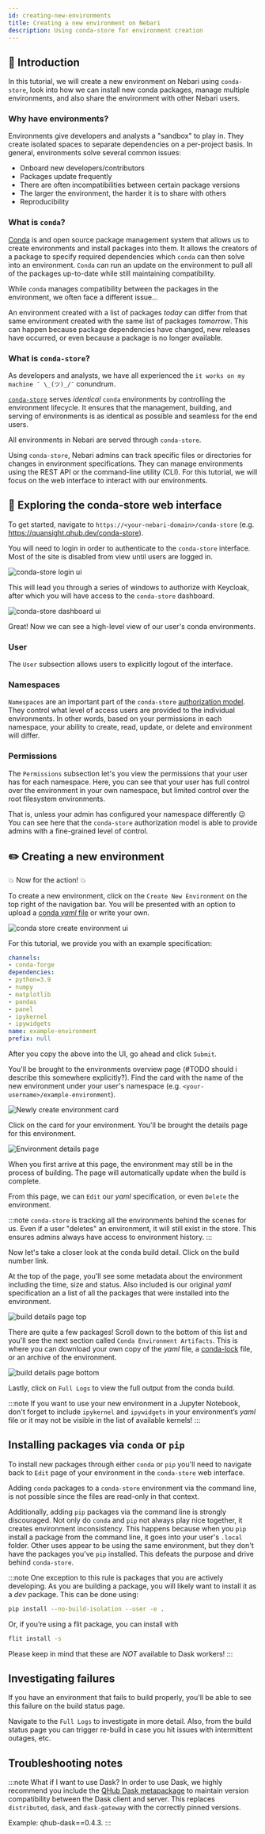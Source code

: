 ```yaml
---
id: creating-new-environments
title: Creating a new environment on Nebari
description: Using conda-store for environment creation
---
```


## :convenience_store: Introduction

In this tutorial, we will create a new environment on Nebari using `conda-store`, look into how we can
install new conda packages, manage multiple environments, and also share the environment with other Nebari users.

### Why have environments?

Environments give developers and analysts a "sandbox" to play in. They create isolated spaces to separate
dependencies on a per-project basis. In general, environments solve several common issues:

- Onboard new developers/contributors
- Packages update frequently
- There are often incompatibilities between certain package versions
- The larger the environment, the harder it is to share with others
- Reproducibility

### What is `conda`?

[Conda](https://docs.conda.io/projects/conda) is and open source package management system that allows us to create
environments and install packages into them. It allows the creators of a package to specify required dependencies
which `conda` can then solve into an environment. `Conda` can run an update on the environment to pull all of the
packages up-to-date while still maintaining compatibility.

While `conda` manages compatibility between the packages in the environment, we often face a different issue...

An environment created with a list of packages _today_ can differ from that same environment created with the same
list of packages _tomorrow_. This can happen because package dependencies have changed, new releases have occurred,
or even because a package is no longer available.

### What is `conda-store`?

As developers and analysts, we have all experienced the `it works on my machine ¯ \_(ツ)_/¯` conundrum.

[`conda-store`](https://conda-store.readthedocs.io/) serves _identical_ `conda` environments by controlling the
environment lifecycle. It ensures that the management, building, and serving of environments is as identical as
possible and seamless for the end users.

All environments in Nebari are served through `conda-store`.

Using `conda-store`, Nebari admins can track specific files or directories for changes in environment specifications.
They can manage environments using the REST API or the command-line utility (CLI). For this tutorial, we will focus on
the web interface to interact with our environments.

## :open_file_folder: Exploring the conda-store web interface

To get started, navigate to `https://<your-nebari-domain>/conda-store` (e.g. https://quansight.qhub.dev/conda-store).

You will need to login in order to authenticate to the `conda-store` interface. Most of the site is disabled from
view until users are logged in.

![conda-store login ui](/img/tutorials/conda_store_login.png)

This will lead you through a series of windows to authorize with Keycloak, after which you will have access to the
`conda-store` dashboard.

![conda-store dashboard ui](/img/tutorials/conda_store_dashboard.png)

Great! Now we can see a high-level view of our user's conda environments.

### User

The `User` subsection allows users to explicitly logout of the interface.

### Namespaces

`Namespaces` are an important part of the `conda-store`
[authorization model](https://conda-store.readthedocs.io/en/latest/contributing.html#authorization-model). They
control what level of access users are provided to the individual environments. In other words, based on your
permissions in each namespace, your ability to create, read, update, or delete and environment will differ.

### Permissions

The `Permissions` subsection let's you view the permissions that your user has for each namespace. Here, you can
see that your user has full control over the environment in your own namespace, but limited control over the root
filesystem environments.

That is, unless your admin has configured your namespace differently :wink: You can see here that the `conda-store`
authorization model is able to provide admins with a fine-grained level of control.

## :pencil2: Creating a new environment

:boom: Now for the action! :boom:

To create a new environment, click on the `Create New Environment` on the top right of the navigation bar. You will
be presented with an option to upload a
[conda _yaml_ file](https://docs.conda.io/projects/conda/en/latest/user-guide/tasks/manage-environments.html#creating-an-environment-from-an-environment-yml-file)
or write your own.

![conda store create environment ui](/img/tutorials/conda_store_create_env.png)

For this tutorial, we provide you with an example specification:

```yaml
channels:
- conda-forge
dependencies:
- python=3.9
- numpy
- matplotlib
- pandas
- panel
- ipykernel
- ipywidgets
name: example-environment
prefix: null
```

After you copy the above into the UI, go ahead and click `Submit`.

You'll be brought to the environments overview page (#TODO should i describe this somewhere explicitly?).
Find the card with the name of the new environment under your user's namespace (e.g.
`<your-username>/example-environment`).

![Newly create environment card](/img/tutorials/conda_store_new_env.png)

Click on the card for your environment. You'll be brought the details page for this environment.

![Environment details page](/img/tutorials/conda_store_env_details.png)

When you first arrive at this page, the environment may still be in the process of building. The page will
automatically update when the build is complete.

From this page, we can `Edit` our _yaml_ specification, or even `Delete` the environment.

:::note
`conda-store` is tracking all the environments behind the scenes for us. Even if a user "deletes" an environment,
it will still exist in the store. This ensures admins always have access to environment history.
:::

Now let's take a closer look at the conda build detail. Click on the build number link.

At the top of the page, you'll see some metadata about the environment including the time, size and status. Also
included is our original _yaml_ specification an a list of all the packages that were installed into the
environment.

![build details page top](/img/tutorials/conda_store_build_details_top.png)

There are quite a few packages! Scroll down to the bottom of this list and you'll see the next section called
`Conda Environment Artifacts`. This is where you can download your own copy of the _yaml_ file, a
[conda-lock](https://conda-incubator.github.io/conda-lock/) file, or an archive of the environment.

![build details page bottom](/img/tutorials/conda_store_build_details_bottom.png)

Lastly, click on `Full Logs` to view the full output from the conda build.

:::note
If you want to use your new environment in a Jupyter Notebook, don't forget to include `ipykernel` and `ipywidgets` in
your environment’s _yaml_ file or it may not be visible in the list of available kernels!
:::

## Installing packages via `conda` or `pip`

To install new packages through either `conda` or `pip` you'll need to navigate back to `Edit` page of your environment
in the `conda-store` web interface.

Adding `conda` packages to a `conda-store` environment via the command line, is not possible since the files are
read-only in that context.

Additionally, adding `pip` packages via the command line is strongly discouraged. Not only do `conda` and `pip` not
always play nice together, it creates environment inconsistency. This happens because when you `pip` install a
package from the command line, it goes into your user's `.local` folder. Other uses appear to be using the same
environment, but they don't have the packages you've `pip` installed. This defeats the purpose and drive behind
`conda-store`.

:::note
One exception to this rule is packages that you are actively developing. As you are building a package, you will likely
want to install it as a _dev_ package. This can be done using:

```bash
pip install --no-build-isolation --user -e .
```

Or, if you’re using a flit package, you can install with

```bash
flit install -s
```

Please keep in mind that these are _NOT_ available to Dask workers!
:::

## Investigating failures

If you have an environment that fails to build properly, you'll be able to see this failure on the build status page.

Navigate to the `Full Logs` to investigate in more detail. Also, from the build status page you can trigger re-build in
case you hit issues with intermittent outages, etc.

## Troubleshooting notes

:::note What if I want to use Dask?
In order to use Dask, we highly recommend you include the
[QHub Dask metapackage](https://anaconda.org/conda-forge/qhub-dask) to maintain version compatibility between the Dask
client and server. This replaces `distributed`, `dask`, and `dask-gateway` with the correctly pinned versions.

Example: qhub-dask==0.4.3.
:::
